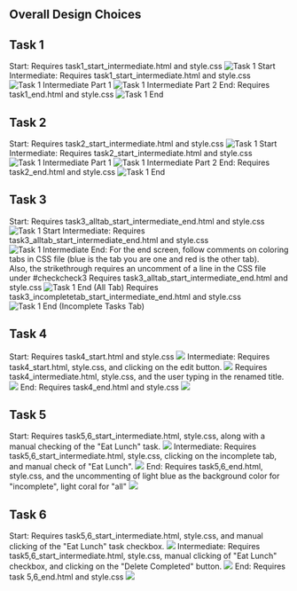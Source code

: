 Overall Design Choices
------------------------------------------------------


Task 1
------------------------------------------------------
Start:
Requires task1_start_intermediate.html and style.css
![Task 1 Start](Screenshots/task1_start.png)
Intermediate:
Requires task1_start_intermediate.html and style.css
![Task 1 Intermediate Part 1](Screenshots/task1_intermediate.png)
![Task 1 Intermediate Part 2](Screenshots/task1_intermediate_p2.png)
End:
Requires task1_end.html and style.css
![Task 1 End](Screenshots/task1_end.png)

Task 2
------------------------------------------------------
Start:
Requires task2_start_intermediate.html and style.css
![Task 1 Start](Screenshots/task2_start.png)
Intermediate:
Requires task2_start_intermediate.html and style.css
![Task 1 Intermediate Part 1](Screenshots/task2_intermediate.png)
![Task 1 Intermediate Part 2](Screenshots/task2_intermediate_p2.png)
End:
Requires task2_end.html and style.css
![Task 1 End](Screenshots/task2_end.png)

Task 3
------------------------------------------------------
Start:
Requires task3_alltab_start_intermediate_end.html and style.css
![Task 1 Start](Screenshots/task3_start.png)
Intermediate:
Requires task3_alltab_start_intermediate_end.html and style.css
![Task 1 Intermediate](Screenshots/task3_intermediate.png)
End:
For the end screen, follow comments on coloring tabs in CSS file (blue is the tab you are one and red is the other tab).
<br>
Also, the strikethrough requires an uncomment of a line in the CSS file under #checkcheck3
Requires task3_alltab_start_intermediate_end.html and style.css
![Task 1 End (All Tab)](Screenshots/task3_end_all_tab.png)
Requires task3_incompletetab_start_intermediate_end.html and style.css
![Task 1 End (Incomplete Tasks Tab)](Screenshots/task3_end_incomplete_tab.png)

Task 4
------------------------------------------------------
Start:
Requires task4_start.html and style.css
![](Screenshots/task4_start.png)
Intermediate:
Requires task4_start.html, style.css, and clicking on the edit button.
![](Screenshots/task4_intermediate.png)
Requires task4_intermediate.html, style.css, and the user typing in the renamed title.
![](Screenshots/task4_intermediate_p2.png)
End:
Requires task4_end.html and style.css
![](Screenshots/task4_end.png)

Task 5
------------------------------------------------------
Start:
Requires task5,6_start_intermediate.html, style.css, along with a manual checking of the "Eat Lunch" task. 
![](Screenshots/task5_start.png)
Intermediate:
Requires task5,6_start_intermediate.html, style.css, clicking on the incomplete tab, and manual check of "Eat Lunch".
![](Screenshots/task5_intermediate.png)
End:
Requires task5,6_end.html, style.css, and the uncommenting of light blue as the background color for "incomplete", light coral for "all"
![](Screenshots/task5_end.png)

Task 6
------------------------------------------------------
Start:
Requires task5,6_start_intermediate.html, style.css, and manual clicking of the "Eat Lunch" task checkbox.
![](Screenshots/task6_start.png)
Intermediate:
Requires task5,6_start_intermediate.html, style.css, manual clicking of "Eat Lunch" checkbox, and clicking on the "Delete Completed" button.
![](Screenshots/task6_intermediate.png)
End:
Requires task 5,6_end.html and style.css
![](Screenshots/task6_end.png)